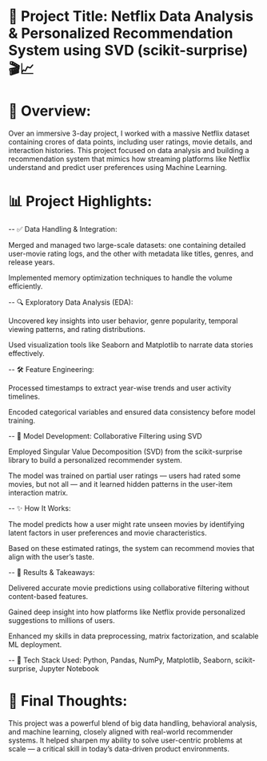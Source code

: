 # 🎯 Project Title: Netflix Data Analysis & Personalized Recommendation System using SVD (scikit-surprise) 🎬📈

# 🧠 Overview:
Over an immersive 3-day project, I worked with a massive Netflix dataset containing crores of data points, including user ratings, movie details, and interaction histories. This project focused on data analysis and building a recommendation system that mimics how streaming platforms like Netflix understand and predict user preferences using Machine Learning.

# 📊 Project Highlights:

-- ✅ Data Handling & Integration:

Merged and managed two large-scale datasets: one containing detailed user-movie rating logs, and the other with metadata like titles, genres, and release years.

Implemented memory optimization techniques to handle the volume efficiently.

-- 🔍 Exploratory Data Analysis (EDA):

Uncovered key insights into user behavior, genre popularity, temporal viewing patterns, and rating distributions.

Used visualization tools like Seaborn and Matplotlib to narrate data stories effectively.

-- 🛠️ Feature Engineering:

Processed timestamps to extract year-wise trends and user activity timelines.

Encoded categorical variables and ensured data consistency before model training.

-- 🤖 Model Development: Collaborative Filtering using SVD

Employed Singular Value Decomposition (SVD) from the scikit-surprise library to build a personalized recommender system.

The model was trained on partial user ratings — users had rated some movies, but not all — and it learned hidden patterns in the user-item interaction matrix.

-- ✨ How It Works:

The model predicts how a user might rate unseen movies by identifying latent factors in user preferences and movie characteristics.

Based on these estimated ratings, the system can recommend movies that align with the user’s taste.

-- 📌 Results & Takeaways:

Delivered accurate movie predictions using collaborative filtering without content-based features.

Gained deep insight into how platforms like Netflix provide personalized suggestions to millions of users.

Enhanced my skills in data preprocessing, matrix factorization, and scalable ML deployment. 

-- 🧰 Tech Stack Used:
Python, Pandas, NumPy, Matplotlib, Seaborn, scikit-surprise, Jupyter Notebook


# 💬 Final Thoughts:
This project was a powerful blend of big data handling, behavioral analysis, and machine learning, closely aligned with real-world recommender systems. It helped sharpen my ability to solve user-centric problems at scale — a critical skill in today’s data-driven product environments.

